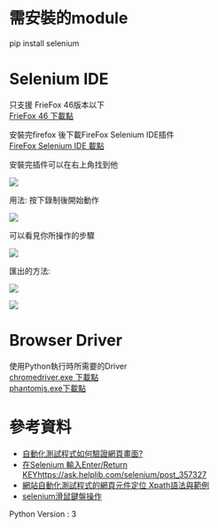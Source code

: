 # 需安裝的module   
pip install selenium

# Selenium IDE   
只支援 FrieFox 46版本以下  
[FrieFox 46 下載點](https://drive.google.com/file/d/1tA9KgcimG6Jd7IdM8jCuYDFp9jrkLhP0/view?usp=sharing)    

安裝完firefox 後下載FireFox Selenium IDE插件  
[FireFox Selenium IDE 載點](https://addons.mozilla.org/zh-TW/firefox/addon/selenium-ide/)  

安裝完插件可以在右上角找到他

![](https://imgur.com/PXGcmtJ.jpg)

用法: 按下錄制後開始動作

![](https://imgur.com/Xqc0FQ5.jpg)

可以看見你所操作的步驟

![](https://imgur.com/V1zPHxc.jpg)

匯出的方法:

![](https://imgur.com/WrRNPAG.jpg)


![](https://imgur.com/6xz9vvU.jpg)

# Browser Driver
使用Python執行時所需要的Driver  
[chromedriver.exe 下載點](https://drive.google.com/open?id=1ijKanCXUebmcSVCD-4vxeh5eFFHyrAKR)  
[phantomjs.exe下載點](https://drive.google.com/open?id=1g3JiwNayPonKRGV4vs_aFGKq3zaFOJ2H)  

# 參考資料   
* [自動化測試程式如何驗證網頁畫面?](https://www.qa-knowhow.com/?p=2431)      
* [在Selenium 輸入Enter/Return KEY]()https://ask.helplib.com/selenium/post_357327     
* [網站自動化測試程式的網頁元件定位 Xpath語法與範例](https://www.qa-knowhow.com/?p=2164)      
* [selenium滑鼠鍵盤操作](http://m.jb51.net/article/92682.htm)      

Python Version : 3
